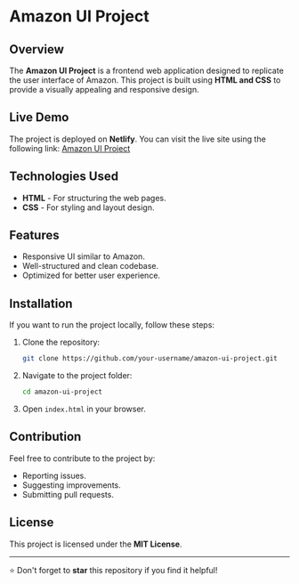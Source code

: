 # Amazon UI Project

## Overview
The **Amazon UI Project** is a frontend web application designed to replicate the user interface of Amazon. This project is built using **HTML and CSS** to provide a visually appealing and responsive design.

## Live Demo
The project is deployed on **Netlify**. You can visit the live site using the following link:
[Amazon UI Project](https://uiamazonp1.netlify.app/)

## Technologies Used
- **HTML** - For structuring the web pages.
- **CSS** - For styling and layout design.

## Features
- Responsive UI similar to Amazon.
- Well-structured and clean codebase.
- Optimized for better user experience.

## Installation
If you want to run the project locally, follow these steps:
1. Clone the repository:
   ```sh
   git clone https://github.com/your-username/amazon-ui-project.git
   ```
2. Navigate to the project folder:
   ```sh
   cd amazon-ui-project
   ```
3. Open `index.html` in your browser.

## Contribution
Feel free to contribute to the project by:
- Reporting issues.
- Suggesting improvements.
- Submitting pull requests.

## License
This project is licensed under the **MIT License**.

---

⭐ Don't forget to **star** this repository if you find it helpful!

